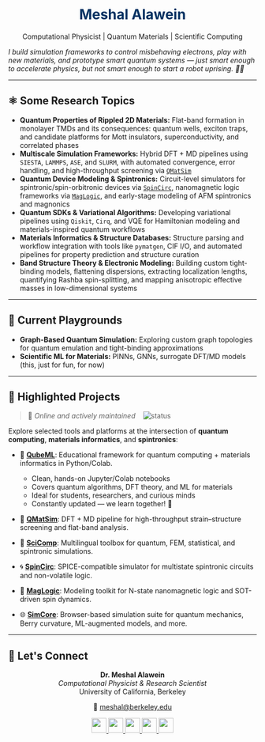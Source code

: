 <div align="center">

# <span style="color:#003262">**Meshal Alawein**</span>
Computational Physicist | Quantum Materials | Scientific Computing

</div>

*I build simulation frameworks to control misbehaving electrons, play with new materials, and prototype smart quantum systems — just smart enough to accelerate physics, but not smart enough to start a robot uprising. 🧠🤖*

---

## ⚛️ Some Research Topics

- **Quantum Properties of Rippled 2D Materials:** Flat-band formation in monolayer TMDs and its consequences: quantum wells, exciton traps, and candidate platforms for Mott insulators, superconductivity, and correlated phases  
- **Multiscale Simulation Frameworks:** Hybrid DFT + MD pipelines using `SIESTA`, `LAMMPS`, `ASE`, and `SLURM`, with automated convergence, error handling, and high-throughput screening via [`QMatSim`](https://github.com/alaweimm90/QMatSim)  
- **Quantum Device Modeling & Spintronics:** Circuit-level simulators for spintronic/spin-orbitronic devices via [`SpinCirc`](https://github.com/alaweimm90/SpinCirc), nanomagnetic logic frameworks via [`MagLogic`](https://github.com/alaweimm90/MagLogic), and early-stage modeling of AFM spintronics and magnonics  
- **Quantum SDKs & Variational Algorithms:** Developing variational pipelines using `Qiskit`, `Cirq`, and VQE for Hamiltonian modeling and materials-inspired quantum workflows  
- **Materials Informatics & Structure Databases:** Structure parsing and workflow integration with tools like `pymatgen`, CIF I/O, and automated pipelines for property prediction and structure curation  
- **Band Structure Theory & Electronic Modeling:** Building custom tight-binding models, flattening dispersions, extracting localization lengths, quantifying Rashba spin-splitting, and mapping anisotropic effective masses in low-dimensional systems  


---

## 🧪 Current Playgrounds

- **Graph-Based Quantum Simulation:** Exploring custom graph topologies for quantum emulation and tight-binding approximations  
- **Scientific ML for Materials:** PINNs, GNNs, surrogate DFT/MD models (this, just for fun, for now)  

---

## 📂 Highlighted Projects  
> 🚀 *Online and actively maintained* &nbsp;&nbsp; ![status](https://img.shields.io/badge/status-updated-red)

Explore selected tools and platforms at the intersection of **quantum computing**, **materials informatics**, and **spintronics**:

- 📘 [**QubeML**](https://github.com/alaweimm90/QubeML): Educational framework for quantum computing + materials informatics in Python/Colab.  
  - Clean, hands-on Jupyter/Colab notebooks  
  - Covers quantum algorithms, DFT theory, and ML for materials  
  - Ideal for students, researchers, and curious minds  
  - Constantly updated — we learn together! 🤝

- 🔷 [**QMatSim**](https://github.com/alaweimm90/QMatSim): DFT + MD pipeline for high-throughput strain–structure screening and flat-band analysis.

- 🧮 [**SciComp**](https://github.com/alaweimm90/SciComp): Multilingual toolbox for quantum, FEM, statistical, and spintronic simulations.

- 🌀 [**SpinCirc**](https://github.com/alaweimm90/SpinCirc): SPICE-compatible simulator for multistate spintronic circuits and non-volatile logic.

- 🧲 [**MagLogic**](https://github.com/alaweimm90/MagLogic): Modeling toolkit for N-state nanomagnetic logic and SOT-driven spin dynamics.

- 🌐 [**SimCore**](https://simcore.dev): Browser-based simulation suite for quantum mechanics, Berry curvature, ML-augmented models, and more.


---


## 🔗 Let's Connect

<div align="center">

<strong>Dr. Meshal Alawein</strong><br/> <em>Computational Physicist & Research Scientist</em><br/>
University of California, Berkeley

📧 <a href="mailto:meshal@berkeley.edu">[meshal@berkeley.edu](mailto:meshal@berkeley.edu)</a>

<a href="https://www.linkedin.com/in/meshal-alawein">
  <img src="https://img.shields.io/badge/LinkedIn-0077B5?style=flat&logo=linkedin&logoColor=white" height="30" />
</a>
<a href="https://github.com/alaweimm90">
  <img src="https://img.shields.io/badge/GitHub-181717?style=flat&logo=github&logoColor=white" height="30" />
</a>
<a href="https://malawein.com">
  <img src="https://img.shields.io/badge/Website-003262?style=flat&logo=googlechrome&logoColor=white" height="30" />
</a>
<a href="https://scholar.google.com/citations?user=IB_E6GQAAAAJ&hl=en">
  <img src="https://img.shields.io/badge/Scholar-4285F4?style=flat&logo=googlescholar&logoColor=white" height="30" />
</a>
<a href="https://simcore.dev">
  <img src="https://img.shields.io/badge/SimCore-FDB515?style=flat&logo=atom&logoColor=white" height="30" />
</a>

</div>

